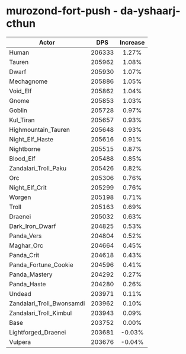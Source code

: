 # murozond-fort-push - da-yshaarj-cthun
| Actor | DPS | Increase |
|---|:---:|:---:|
|Human|206333|1.27%|
|Tauren|205962|1.08%|
|Dwarf|205930|1.07%|
|Mechagnome|205886|1.05%|
|Void_Elf|205862|1.04%|
|Gnome|205853|1.03%|
|Goblin|205728|0.97%|
|Kul_Tiran|205657|0.93%|
|Highmountain_Tauren|205648|0.93%|
|Night_Elf_Haste|205616|0.91%|
|Nightborne|205515|0.87%|
|Blood_Elf|205488|0.85%|
|Zandalari_Troll_Paku|205426|0.82%|
|Orc|205306|0.76%|
|Night_Elf_Crit|205299|0.76%|
|Worgen|205198|0.71%|
|Troll|205163|0.69%|
|Draenei|205032|0.63%|
|Dark_Iron_Dwarf|204825|0.53%|
|Panda_Vers|204804|0.52%|
|Maghar_Orc|204664|0.45%|
|Panda_Crit|204618|0.43%|
|Panda_Fortune_Cookie|204596|0.41%|
|Panda_Mastery|204292|0.27%|
|Panda_Haste|204280|0.26%|
|Undead|203971|0.11%|
|Zandalari_Troll_Bwonsamdi|203962|0.10%|
|Zandalari_Troll_Kimbul|203943|0.09%|
|Base|203752|0.00%|
|Lightforged_Draenei|203681|-0.03%|
|Vulpera|203676|-0.04%|
